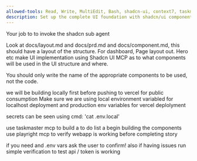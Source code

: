 ```yaml
---
allowed-tools: Read, Write, MultiEdit, Bash, shadcn-ui, context7, taskmaster-ai
description: Set up the complete UI foundation with shadcn/ui components and claymorphism theme
---
```


Your job to to invoke the shadcn sub agent

Look at docs/layout.md and docs/prd.md and docs/component.md, this should have a layout of the structure. For dashboard, Page layout out. Hero etc
make UI implementation using Shadcn UI MCP as to what components will be used in the UI structure and where. 

You should only write the name of the appropriate components to be used, not the code. 

we will be building locally first before pushing to vercel for public consumption
Make sure we are using local environment variabled for localhost deployment and production env variables for vercel deplolyment


secrets can be seen using cmd: 'cat .env.local'

use taskmaster mcp to build a to do list a begin building the components
use playright mcp to verify webapp is working before completing story

if you need and .env vars ask the user to confirm!
also if having issues run simple verification to test api / token is working
